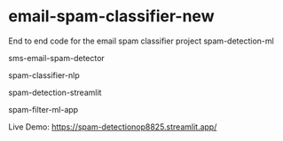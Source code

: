 # email-spam-classifier-new
End to end code for the email spam classifier project
spam-detection-ml

sms-email-spam-detector

spam-classifier-nlp

spam-detection-streamlit

spam-filter-ml-app

Live Demo: https://spam-detectionop8825.streamlit.app/
